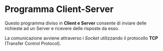 # Programma Client-Server

Questo programma diviso in **Client e Server** consente di inviare delle richieste ad un Server e ricevere delle risposte da esso.

La comunicazione avviene attraverso i *Socket* utilizzando il protocollo **TCP** (Transfer Control Protocol).

